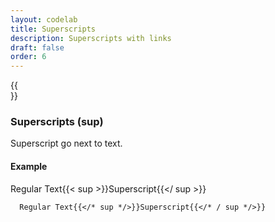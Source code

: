 ```yaml
---
layout: codelab
title: Superscripts
description: Superscripts with links
draft: false
order: 6
---
```


{{<br>}}

### Superscripts (sup)

Superscript go next to text.

#### Example

Regular Text{{< sup >}}Superscript{{</ sup >}}

```go-html-template
  Regular Text{{</* sup */>}}Superscript{{</* / sup */>}}
```
